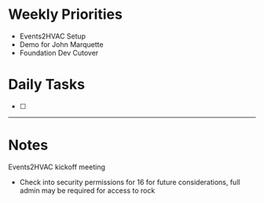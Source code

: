 # Weekly Priorities
- Events2HVAC Setup
- Demo for John Marquette
- Foundation Dev Cutover
# Daily Tasks
- [ ] 
---
# Notes

Events2HVAC kickoff meeting
- Check into security permissions for 16 for future considerations, full admin may be required for access to rock